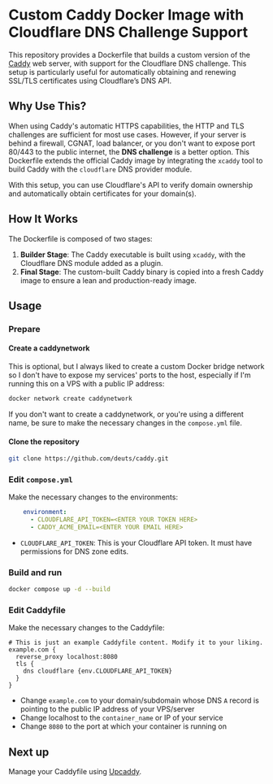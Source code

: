 # Custom Caddy Docker Image with Cloudflare DNS Challenge Support

This repository provides a Dockerfile that builds a custom version of the [Caddy](https://caddyserver.com/) web server, with support for the Cloudflare DNS challenge. This setup is particularly useful for automatically obtaining and renewing SSL/TLS certificates using Cloudflare’s DNS API.

## Why Use This?

When using Caddy's automatic HTTPS capabilities, the HTTP and TLS challenges are sufficient for most use cases. However, if your server is behind a firewall, CGNAT, load balancer, or you don't want to expose port 80/443 to the public internet, the **DNS challenge** is a better option. This Dockerfile extends the official Caddy image by integrating the `xcaddy` tool to build Caddy with the `cloudflare` DNS provider module.

With this setup, you can use Cloudflare's API to verify domain ownership and automatically obtain certificates for your domain(s).

## How It Works

The Dockerfile is composed of two stages:

1. **Builder Stage**: The Caddy executable is built using `xcaddy`, with the Cloudflare DNS module added as a plugin.
2. **Final Stage**: The custom-built Caddy binary is copied into a fresh Caddy image to ensure a lean and production-ready image.

## Usage

### Prepare

#### Create a caddynetwork
This is optional, but I always liked to create a custom Docker bridge network so I don't have to expose my services' ports to the host, especially if I'm running this on a VPS with a public IP address:
```bash
docker network create caddynetwork
```
If you don't want to create a caddynetwork, or you're using a different name, be sure to make the necessary changes in the `compose.yml` file.

#### Clone the repository
```bash
git clone https://github.com/deuts/caddy.git
```

### Edit `compose.yml`
Make the necessary changes to the environments:
```yml
    environment:
      - CLOUDFLARE_API_TOKEN=<ENTER YOUR TOKEN HERE>
      - CADDY_ACME_EMAIL=<ENTER YOUR EMAIL HERE>
```

- `CLOUDFLARE_API_TOKEN`: This is your Cloudflare API token. It must have permissions for DNS zone edits.

### Build and run
```bash
docker compose up -d --build
```

### Edit Caddyfile
Make the necessary changes to the Caddyfile:
```Caddyfile
# This is just an example Caddyfile content. Modify it to your liking.
example.com {
  reverse_proxy localhost:8080
  tls {
    dns cloudflare {env.CLOUDFLARE_API_TOKEN}
  }
}
```
- Change `example.com` to your domain/subdomain whose DNS `A` record is pointing to the public IP address of your VPS/server
- Change localhost to the `container_name` or IP of your service
- Change `8080` to the port at which your container is running on

## Next up
Manage your Caddyfile using [Upcaddy](https://github.com/deuts/upcaddy).
